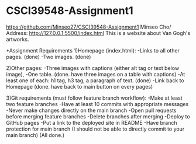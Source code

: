 # CSCI39548-Assignment1
https://github.com/Minseo27/CSCI39548-Assignment1
Minseo Cho/
Address: http://127.0.0.1:5500/index.html
This is a website about Van Gogh's artworks.

*Assignment Requirements
1)Homepage (index.html):
-Links to all other pages. (done)
-Two images. (done)

2)Other pages:
-Three images with captions (either alt tag or text below image),
-One table. (done. have three images on a table with captions)
-At least one of each: h1 tag, h3 tag, a paragraph of text. (done)
-Link back to Homepage (done. have back to main button on every pages)

3)Git requirements (must follow feature branch workflow):
-Make at least two feature branches
-Have at least 10 commits with appropriate messages
-Never make changes directly on the main branch 
-Open pull requests before merging feature branches
-Delete branches after merging
-Deploy to GitHub pages
-Put a link to the deployed site in README
-Have branch protection for main branch (I should not be able to directly commit to your main branch)
(All done.)
